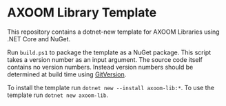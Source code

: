 # AXOOM Library Template

This repository contains a dotnet-new template for AXOOM Libraries using .NET Core and NuGet.

Run `build.ps1` to package the template as a NuGet package.
This script takes a version number as an input argument. The source code itself contains no version numbers. Instead version numbers should be determined at build time using [GitVersion](gitversion.readthedocs.io).

To install the template run `dotnet new --install axoom-lib:*`.
To use the template run `dotnet new axoom-lib`.

